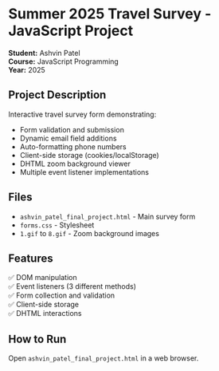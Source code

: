 # Summer 2025 Travel Survey - JavaScript Project

**Student:** Ashvin Patel  
**Course:** JavaScript Programming  
**Year:** 2025

## Project Description
Interactive travel survey form demonstrating:
- Form validation and submission
- Dynamic email field additions
- Auto-formatting phone numbers
- Client-side storage (cookies/localStorage)
- DHTML zoom background viewer
- Multiple event listener implementations

## Files
- `ashvin_patel_final_project.html` - Main survey form
- `forms.css` - Stylesheet
- `1.gif` to `8.gif` - Zoom background images

## Features
✅ DOM manipulation  
✅ Event listeners (3 different methods)  
✅ Form collection and validation  
✅ Client-side storage  
✅ DHTML interactions  

## How to Run
Open `ashvin_patel_final_project.html` in a web browser.